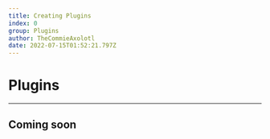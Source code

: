 ```yaml
---
title: Creating Plugins
index: 0
group: Plugins
author: TheCommieAxolotl
date: 2022-07-15T01:52:21.797Z
---
```


# Plugins
---

## Coming soon
